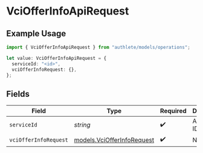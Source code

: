 # VciOfferInfoApiRequest

## Example Usage

```typescript
import { VciOfferInfoApiRequest } from "authlete/models/operations";

let value: VciOfferInfoApiRequest = {
  serviceId: "<id>",
  vciOfferInfoRequest: {},
};
```

## Fields

| Field                                                             | Type                                                              | Required                                                          | Description                                                       |
| ----------------------------------------------------------------- | ----------------------------------------------------------------- | ----------------------------------------------------------------- | ----------------------------------------------------------------- |
| `serviceId`                                                       | *string*                                                          | :heavy_check_mark:                                                | A service ID.                                                     |
| `vciOfferInfoRequest`                                             | [models.VciOfferInfoRequest](../../models/vciofferinforequest.md) | :heavy_check_mark:                                                | N/A                                                               |